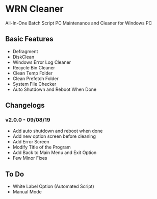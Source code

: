 # WRN Cleaner
All-In-One Batch Script PC Maintenance and Cleaner for Windows PC

## Basic Features
* Defragment
* DiskClean
* Windows Error Log Cleaner
* Recycle Bin Cleaner
* Clean Temp Folder
* Clean Prefetch Folder
* System File Checker
* Auto Shutdown and Reboot When Done

## Changelogs
### v2.0.0 - 09/08/19
* Add auto shutdown and reboot when done
* Add new option screen before cleaning
* Add Error Screen
* Modify Title of the Program
* Add Back to Main Menu and Exit Option
* Few Minor Fixes

## To Do
* White Label Option (Automated Script)
* Manual Mode